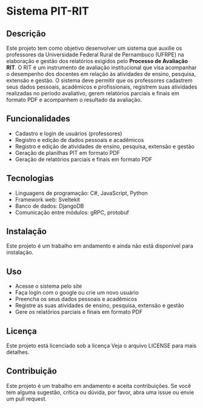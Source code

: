 # Sistema PIT-RIT

## Descrição

Este projeto tem como objetivo desenvolver um sistema que auxilie os professores da Universidade Federal Rural de Pernambuco (UFRPE) na elaboração e gestão dos relatórios exigidos pelo **Processo de Avaliação RIT**. O RIT é um instrumento de avaliação institucional que visa acompanhar o desempenho dos docentes em relação às atividades de ensino, pesquisa, extensão e gestão. O sistema deve permitir que os professores cadastrem seus dados pessoais, acadêmicos e profissionais, registrem suas atividades realizadas no período avaliativo, gerem relatórios parciais e finais em formato PDF e acompanhem o resultado da avaliação.

## Funcionalidades

- Cadastro e login de usuários (professores)
- Registro e edição de dados pessoais e acadêmicos
- Registro e edição de atividades de ensino, pesquisa, extensão e gestão
- Geração de planilhas PIT em formato PDF
- Geração de relatórios parciais e finais em formato PDF

## Tecnologias

- Linguagens de programação: C#, JavaScript, Python
- Framework web: Sveltekit
- Banco de dados: DjangoDB
- Comunicação entre módulos: gRPC, protobuf

## Instalação

Este projeto é um trabalho em andamento e ainda não está disponível para instalação.

## Uso

- Acesse o sistema pelo site
- Faça login com o google ou crie um novo usuário
- Preencha os seus dados pessoais e acadêmicos
- Registre as suas atividades de ensino, pesquisa, extensão e gestão
- Gere os relatórios parciais e finais em formato PDF

## Licença

Este projeto está licenciado sob a licença <license> Veja o arquivo LICENSE para mais detalhes.

## Contribuição

Este projeto é um trabalho em andamento e aceita contribuições. Se você tem alguma sugestão, crítica ou dúvida, por favor, abra uma issue ou envie um pull request.
